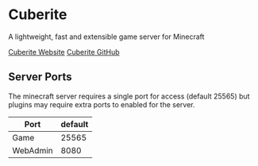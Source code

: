 # Cuberite

A lightweight, fast and extensible game server for Minecraft

[Cuberite Website](https://cuberite.org/)
[Cuberite GitHub](https://github.com/cuberite/cuberite)

## Server Ports

The minecraft server requires a single port for access (default 25565) but plugins may require extra ports to enabled for the server.

| Port     | default |
|----------|---------|
| Game     | 25565   |
| WebAdmin | 8080    |
